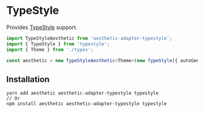 # TypeStyle

Provides [TypeStyle](https://github.com/threepointone/typestyle) support.

```ts
import TypeStyleAesthetic from 'aesthetic-adapter-typestyle';
import { TypeStyle } from 'typestyle';
import { Theme } from './types';

const aesthetic = new TypeStyleAesthetic<Theme>(new TypeStyle({ autoGenerateTag: true }), options);
```

## Installation

```
yarn add aesthetic aesthetic-adapter-typestyle typestyle
// Or
npm install aesthetic aesthetic-adapter-typestyle typestyle
```

